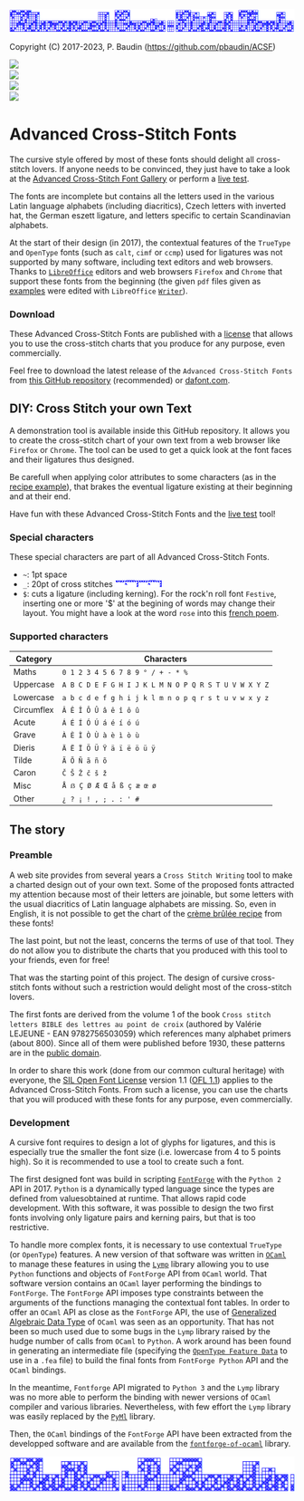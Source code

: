 <p>
    <img src="images/acsf.png">
</p>

Copyright (C) 2017-2023, P. Baudin (https://github.com/pbaudin/ACSF)

<p>
    <img src="https://img.shields.io/badge/Contains-2x_7_Avanced_Cross--Stitch_Fonts_and_a_demonstration_tool-green" /> </br>
    <img src="https://img.shields.io/badge/Font_License-SIL_Open_Font_License_1.1-green" /> </br>
    <img src="https://img.shields.io/badge/Tool_License-MIT_License-green" /> </br>
    <img src="https://img.shields.io/badge/Built_with-FontForge_and_OCaml_libraries-green" />
</br>

# Advanced Cross-Stitch Fonts #

The cursive style offered by most of these fonts should delight all cross-stitch lovers.
If anyone needs to be convinced, they just have to take a look at the [Advanced Cross-Stitch Font Gallery](ACSF-Gallery.md) or perform a [live test](https://pbaudin.github.io/ACSF/tool/cross-stitch-your-own-text.html).

The fonts are incomplete but contains all the letters used in the various Latin language alphabets (including diacritics), Czech letters with inverted hat, the German eszett ligature, and letters specific to certain Scandinavian alphabets.

At the start of their design (in 2017), the contextual features of the `TrueType` and `OpenType` fonts (such as `calt`, `cimf` or `ccmp`) used for ligatures was not supported by many software, including text editors and web browsers. Thanks to  [`LibreOffice`](https://www.libreoffice.org/) editors and web browsers `Firefox` and `Chrome` that support these fonts from the beginning (the given `pdf` files given as [examples](ACSF-Gallery.md) were edited with `LibreOffice` [`Writer`](images/acsf-lowriter.png)).

### Download ###

These Advanced Cross-Stitch Fonts are published with a [license](LICENSE.md) that allows you to use the cross-stitch charts that you produce for any purpose, even commercially.

Feel free to download the latest release of the `Advanced Cross-Stitch Fonts` from [this GitHub repository](https://github.com/pbaudin/ACSF/archive/v1.1.zip) (recommended) or [dafont.com](https://www.dafont.com/p-baudin.d9754).

## DIY: Cross Stitch your own Text ##

A demonstration tool is available inside this GitHub repository.
It allows you to create the cross-stitch chart of your own text from a web browser like `Firefox` or `Chrome`.
The tool can be used to get a quick look at the font faces and their ligatures thus designed.

Be carefull when applying color attributes to some characters (as in the [recipe example](examples/Gallant-French-crème-brûlée.pdf)), that brakes the eventual ligature existing at their beginning and at their end.

Have fun with these Advanced Cross-Stitch Fonts and the [live test](https://pbaudin.github.io/ACSF/tool/cross-stitch-your-own-text.html) tool!

### Special characters ###

These special characters are part of all Advanced Cross-Stitch Fonts.

- `~`: 1pt space
- `_`: 20pt of cross stitches  ![20pt](images/underscore.png)
- `$`: cuts a ligature (including kerning). For the rock'n roll font `Festive`, inserting one or more '$' at the begining of words may change their layout. You might have a look at the word `rose` into this [french poem](examples/Festive-La-Rose.pdf).

### Supported characters ###

Category | Characters
---------|----------
Maths | `0 1 2 3 4 5 6 7 8 9 ° / + - * %`
Uppercase | `A B C D E F G H I J K L M N O P Q R S T U V W X Y Z`
Lowercase | `a b c d e f g h i j k l m n o p q r s t u v w x y z`
Circumflex | `Â Ê Î Ô Û â ê î ô û`
Acute | `Á É Í Ó Ú á é í ó ú`
Grave | `À È Ì Ò Ù à è ì ò ù`
Dieris | `Ä Ë Ï Ö Ü Ÿ ä ï ë ö ü ÿ`
Tilde | `Ã Õ Ñ ã ñ õ`
Caron | `Č Š Ž č š ž`
Misc | `Å ẞ Ç Ø Æ Œ å ß ç æ œ ø`
Other | `¿ ? ¡ ! , ; . : ' #`

## The story ##

### Preamble ###

A web site provides from several years a `Cross Stitch Writing` tool to make a charted design out of your own text.
Some of the proposed fonts attracted my attention because most of their letters are joinable, but some letters with the usual diacritics of Latin language alphabets are missing.
So, even in English, it is not possible to get the chart of the [crème brûlée recipe](examples/Gallant-French-crème-brûlée.pdf) from these fonts!

The last point, but not the least, concerns the terms of use of that tool.
They do not allow you to distribute the charts that you produced with this tool to your friends, even for free!

That was the starting point of this project.
The design of cursive cross-stitch fonts without such a restriction would delight most of the cross-stitch lovers.

The first fonts are derived from the volume 1 of the book `Cross stitch letters BIBLE des lettres au point de croix` (authored by Valérie LEJEUNE - EAN 9782756503059) which references many alphabet primers (about 800).
Since all of them were published before 1930, these patterns are in the [public domain](https://en.wikipedia.org/wiki/Public_domain).

In order to share this work (done from our common cultural heritage) with everyone, the [SIL Open Font License](https://scripts.sil.org/ofl) version 1.1 ([OFL 1.1](https://scripts.sil.org/OFL_web)) applies to the Advanced Cross-Stitch Fonts.
From such a license, you can use the charts that you will produced with these fonts for any purpose, even commercially.


### Development ###

A cursive font requires to design a lot of glyphs for ligatures, and this is especially true the smaller the font size (i.e. lowercase from 4 to 5 points high).
So it is recommended to use a tool to create such a font.

The first designed font was build in scripting [`FontForge`](https://fontforge.org/docs/scripting/python.html) with the `Python 2` API in 2017.
`Python` is a dynamically typed language since the types are defined from values ​​obtained at runtime.
That allows rapid code development.
With this software, it was possible to design the two first fonts involving only ligature pairs and kerning pairs, but that is too restrictive.

To handle more complex fonts, it is necessary to use contextual `TrueType` (or `OpenType`) features.
A new version of that software was written in [`OCaml`](https://ocaml.org/) to manage these features in using
the [`Lymp`](https://github.com/dbousque/lymp) library allowing you to use `Python` functions and objects of `FontForge` API from `OCaml` world.
That software version contains an `OCaml` layer performing the bindings to `FontForge`.
The `FontForge` API imposes type constraints between the arguments of the functions managing the contextual font tables.
In order to offer an `OCaml` API as close as the `FontForge` API, the use of [Generalized Algebraic Data Type](https://caml.inria.fr/pub/docs/manual-ocaml/gadts.html) of `OCaml` was seen as an opportunity.
That has not been so much used due to some bugs in the `Lymp` library raised by the hudge number of calls from `OCaml` to `Python`.
A work around has been found in generating an intermediate file (specifying the [`OpenType Feature Data`](https://opentypecookbook.com/putting-it-together/) to use in a `.fea` file) to build the final fonts from `FontForge Python` API and the `OCaml` bindings.

In the meantime, `Fontforge` API migrated to `Python 3` and the `Lymp` library was no more able to perform the binding with newer versions of `OCaml` compiler and various libraries.
Nevertheless, with few effort the `Lymp` library was easily replaced by the [`PyMl`](https://github.com/thierry-martinez/pyml) library.

Then, the `OCaml` bindings of the `FontForge` API have been extracted from the developped software and are available from the [`fontforge-of-ocaml`](https://github.com/pbaudin/fontforge-of-ocaml) library.


<p>
    <img src="images/author.png">
</p>
